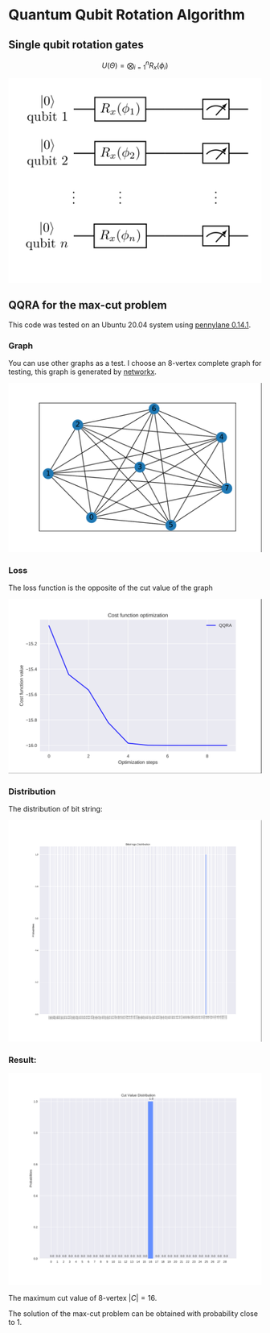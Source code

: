 # Quantum Qubit Rotation Algorithm

## Single qubit rotation gates


$$
U(\Theta)=\bigotimes_{i=1}^n R_x (\phi_i)
$$

![Rx](img/Rx.png)


## QQRA for the max-cut problem 


This code was tested on an Ubuntu 20.04 system using [pennylane 0.14.1](https://pennylane.ai/).


### Graph

You can use other graphs as a test. I choose an $8$-vertex complete graph for testing, this graph is generated by [networkx](https://networkx.org/).

![8complete](img/8complete.png)

### Loss

The loss function is the opposite of the cut value of the graph 

![loss](img/loss.png)

### Distribution

The distribution of bit string:


![distribution](img/distribution.png)


### Result:

![result](img/result.png)

The maximum cut value of $8$-vertex  $|C| = 16$.



The solution of the max-cut problem can be obtained with probability close to $1$.


